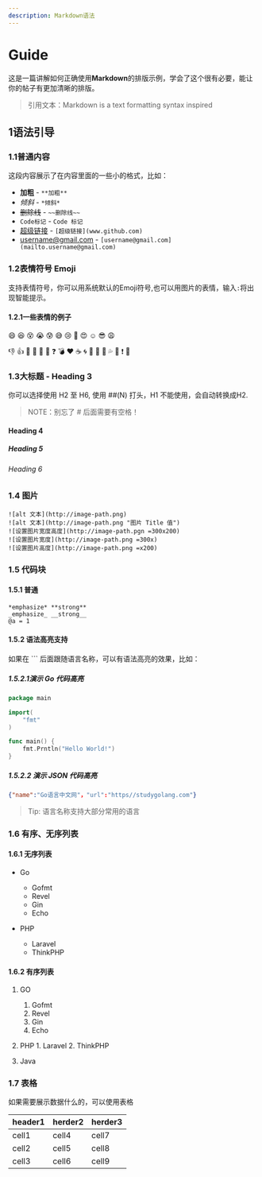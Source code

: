 ```yaml
---
description: Markdown语法
---
```


# Guide

这是一篇讲解如何正确使用**Markdown**的排版示例，学会了这个很有必要，能让你的帖子有更加清晰的排版。

> 引用文本：Markdown is a text formatting syntax inspired

## 1语法引导

### 1.1普通内容

这段内容展示了在内容里面的一些小的格式，比如：

- **加粗** - `**加粗**`
- *倾斜* - `*倾斜*`
- ~~删除线~~ - `~~删除线~~`
- `Code标记` - ``Code 标记``
- [超级链接](www.github.com) - `[超级链接](www.github.com)`
- [username@gmail.com](mailto.username@gmail.com) - `[username@gmail.com](mailto.username@gmail.com)` 

 ### 1.2表情符号 Emoji

支持表情符号，你可以用系统默认的Emoji符号,也可以用图片的表情，输入`:`将出现智能提示。

#### 1.2.1一些表情的例子

:smile: :laughing: :dizzy_face: :sob: :cold_sweat: :sweat_smile: :cry: :triumph: :heart_eyes: :relaxed: :sunglasses: :weary:

:-1: :+1: :100: :clap: :bell: :gift: :question: :bomb: :heart: :coffee: :cyclone: :bow: :kiss: :pray: :sweat_drops: :hankey: :exclamation: :anger:

### 1.3大标题 - Heading 3

你可以选择使用 H2 至 H6, 使用 ##(N) 打头，H1 不能使用，会自动转换成H2.

> NOTE：别忘了 # 后面需要有空格！

#### Heading 4

##### Heading 5

###### Heading 6

### 1.4 图片

```
![alt 文本](http://image-path.png)
![alt 文本](http://image-path.png "图片 Title 值")
![设置图片宽度高度](http://image-path.pgn =300x200)
![设置图片宽度](http://image-path.png =300x)
![设置图片高度](http://image-path.png =x200)
```

### 1.5 代码块

#### 1.5.1 普通

```
*emphasize* **strong**
_emphasize_ __strong__
@a = 1
```

#### 1.5.2 语法高亮支持

如果在 ``` 后面跟随语言名称，可以有语法高亮的效果，比如：

##### 1.5.2.1演示 Go 代码高亮

```go
package main

import(
	"fmt"
)

func main() {
    fmt.Prntln("Hello World!")
}
```

##### 1.5.2.2 演示 JSON 代码高亮

```json
{"name":"Go语言中文网"，"url":"https//studygolang.com"}
```

> Tip: 语言名称支持大部分常用的语言

### 1.6 有序、无序列表

#### 1.6.1 无序列表

- Go
  - Gofmt
  - Revel
  - Gin
  - Echo

- PHP
  - Laravel
  - ThinkPHP

#### 1.6.2 有序列表

1. GO
   1. Gofmt
   2. Revel
   3. Gin
   4. Echo

2. PHP
    	1. Laravel
        	2. ThinkPHP

3. Java

    

### 1.7 表格

如果需要展示数据什么的，可以使用表格

| header1 | herder2 | herder3 |
| ------- | ------- | ------- |
| cell1   | cell4   | cell7   |
| cell2   | cell5   | cell8   |
| cell3   | cell6   | cell9   |



<Valine></Valine>
